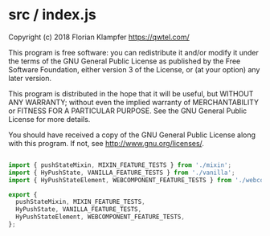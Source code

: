 # src / index.js
Copyright (c) 2018 Florian Klampfer <https://qwtel.com/>

This program is free software: you can redistribute it and/or modify
it under the terms of the GNU General Public License as published by
the Free Software Foundation, either version 3 of the License, or
(at your option) any later version.

This program is distributed in the hope that it will be useful,
but WITHOUT ANY WARRANTY; without even the implied warranty of
MERCHANTABILITY or FITNESS FOR A PARTICULAR PURPOSE.  See the
GNU General Public License for more details.

You should have received a copy of the GNU General Public License
along with this program.  If not, see <http://www.gnu.org/licenses/>.


```js

import { pushStateMixin, MIXIN_FEATURE_TESTS } from './mixin';
import { HyPushState, VANILLA_FEATURE_TESTS } from './vanilla';
import { HyPushStateElement, WEBCOMPONENT_FEATURE_TESTS } from './webcomponent';

export {
  pushStateMixin, MIXIN_FEATURE_TESTS,
  HyPushState, VANILLA_FEATURE_TESTS,
  HyPushStateElement, WEBCOMPONENT_FEATURE_TESTS,
};
```



